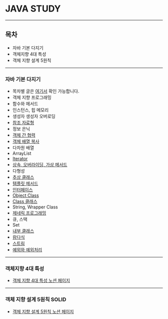 # JAVA STUDY
----
## 목차

- 자바 기본 다지기
- 객체지향 4대 특성
- 객체 지향 설계 5원칙

----
### 자바 기본 다지기

- 목차별 글은 [여기서](https://www.notion.so/7921a69676f04fd3a0c8b1973662efbd?v=f8557a056b284a05bced3a7d53b621f8)
확인 가능합니다.
- 객체 지향 프로그래밍
- 함수와 메서드
- 인스턴스, 힙 메모리
- 생성자 생성자 오버로딩
- [참조 자료형](https://github.com/yhh1056/javaStudy/tree/master/studyJava/src/referenceDatatype)
- 정보 은닉
- [객체 간 협력](https://github.com/yhh1056/javaStudy/tree/master/studyJava/src/objectCooperation)
- [객체 배열 복사](https://github.com/yhh1056/javaStudy/tree/master/studyJava/src)
- 다차원 배열
- ArrayList
- [Iterator](https://github.com/yhh1056/javaStudy/tree/master/studyJava/src/arraylistPra)
- [상속, 오버라이딩, 가상 메서드](https://github.com/yhh1056/javaStudy/tree/master/studyJava/src/inheritence)
- 다형성
- [추상 클래스](https://github.com/yhh1056/javaStudy/tree/master/studyJava/src/abstractPra)
- [템플릿 메서드](https://github.com/yhh1056/javaStudy/tree/master/studyJava/src/templetMehodPra)
- [인터페이스](https://github.com/yhh1056/javaStudy/tree/master/studyJava/src/interfacePra)
- [Object Class](https://github.com/yhh1056/javaStudy/tree/master/studyJava/src/ObjectPra)
- [Class 클래스](https://github.com/yhh1056/javaStudy/tree/master/studyJava/src/classPra)
- String, Wrapper Class
- [제네릭 프로그래밍](https://github.com/yhh1056/javaStudy/tree/master/studyJava/src/genericPra)
- 큐, 스택
- Set
- [내부 클래스](https://github.com/yhh1056/javaStudy/tree/master/studyJava/src/innerClassPra)
- [람다식](https://github.com/yhh1056/javaStudy/tree/master/studyJava/src/lamdaPra)
- [스트림](https://github.com/yhh1056/javaStudy/tree/master/studyJava/src/streamPra)
- [예외와 예외처리](https://github.com/yhh1056/javaStudy/tree/master/studyJava/src/exeptionPra) 

---
### 객체지향 4대 특성

- [객체 지향 4대 특성 노션 페이지]([https://www.notion.so/4-f364b72c0f2e49e8b37b4dc401298a9c](https://www.notion.so/4-f364b72c0f2e49e8b37b4dc401298a9c))

---

### 객체 지향 설계 5원칙 SOLID

- [객체 지향 설계 5원칙 노션 페이지]([https://www.notion.so/5-SOLID-4c7c861d9c6d4a678912e4bcc86f3f0e](https://www.notion.so/5-SOLID-4c7c861d9c6d4a678912e4bcc86f3f0e))
